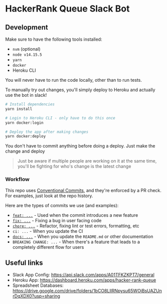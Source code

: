 # HackerRank Queue Slack Bot

## Development

Make sure to have the following tools installed:

- `nvm` (optional)
- `node v14.15.5`
- `yarn`
- `docker`
- Heroku CLI

You will never have to run the code locally, other than to run tests.

To manually try out changes, you'll simply deploy to Heroku and actually use the bot in slack!

```bash
# Install dependencies
yarn install

# Login to Heroku CLI - only have to do this once
yarn docker:login

# Deploy the app after making changes
yarn docker:deploy
```

You don't have to commit anything before doing a deploy. Just make the change and deploy

> Just be aware if multiple people are working on it at the same time, you'll be fighting for who's change is the latest change

### Workflow

This repo uses [Conventional Commits](), and they're enforced by a PR check. For examples, just look at the repo history.

Here are the types of commits we use (and examples):

- [`feat: ...`](https://github.com/apklinker/hacker-rank-queue/commit/2d3e71b83b51ce9a4054098ad5d6dc665182e885) - Used when the commit introduces a new feature
- [`fix: ...`](https://github.com/apklinker/hacker-rank-queue/commit/439e8c6fd43255546b30aaab96e121dec271c9b7) - Fixing a bug in user facing code
- [`chore: ...`](https://github.com/apklinker/hacker-rank-queue/commit/e67d655eab0a546b58ae883b77d0bd755c9dff0f) - Refactor, fixing lint or test errors, formatting, etc
- `ci: ...` - When you update the CI
- [`docs: ...`](https://github.com/apklinker/hacker-rank-queue/commit/2d30931196b014996f8a52267a4bfd1fa850d167) - When you update the `README.md` or other documentation
- `BREAKING CHANGE: ...` - When there's a feature that leads to a completely different flow for users

## Useful links

- Slack App Config: <https://api.slack.com/apps/A01TFKZKPT7/general>
- Heroku App: <https://dashboard.heroku.com/apps/hacker-rank-queue>
- Spreadsheet Databases: <https://drive.google.com/drive/folders/1bCO8LllRNpysu65WOjBsUAZUnrDqXDX0?usp=sharing>
